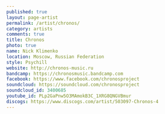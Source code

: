 ```yaml
---
published: true
layout: page-artist
permalink: /artist/chronos/
category: artists
comments: true
title: Chronos
photo: true
name: Nick Klimenko
location: Moscow, Russian Federation
style: Psychill
website: http://chronos-music.ru
bandcamp: https://chronosmusic.bandcamp.com
facebook: https://www.facebook.com/chronosproject
soundcloud: https://soundcloud.com/chronosproject
soundcloud_id: 3400685
youtube_id: PLp2GaPnw5O3MAmokB3C_1XRG8QNGVBmur
discogs: https://www.discogs.com/artist/503097-Chronos-4
---
```

